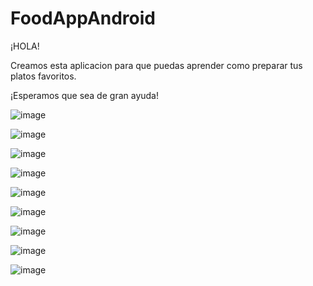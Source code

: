 # FoodAppAndroid

¡HOLA!

Creamos esta aplicacion para que puedas aprender como preparar tus platos favoritos.

¡Esperamos que sea de gran ayuda!

![image](https://user-images.githubusercontent.com/65986836/198306030-a8fb870e-410d-458f-a20a-f06f9f82a50a.png)

![image](https://user-images.githubusercontent.com/65986836/198306053-9bc423ed-ef42-4590-8b79-70fe8c301fc3.png)

![image](https://user-images.githubusercontent.com/65986836/198306075-677b1ddc-16fb-406c-aefa-fba561926498.png)

![image](https://user-images.githubusercontent.com/65986836/198306098-dd264e61-469c-4ef7-81d5-354e69c82c9a.png)

![image](https://user-images.githubusercontent.com/65986836/198306126-1147e9ce-09bd-412a-9c26-53841f4863d9.png)

![image](https://user-images.githubusercontent.com/65986836/198306172-2d666ae8-7c3d-4a71-b682-13e8275f09f8.png)

![image](https://user-images.githubusercontent.com/65986836/198306151-2099f660-3eb0-4998-93dd-d9ca9e2a34bf.png)

![image](https://user-images.githubusercontent.com/65986836/198306230-9aa9f0d0-2956-4187-956d-db6d55d8d3a7.png)

![image](https://user-images.githubusercontent.com/65986836/198306208-b0b26c12-58e7-4891-9c2a-5d11cdc3ce3f.png)
